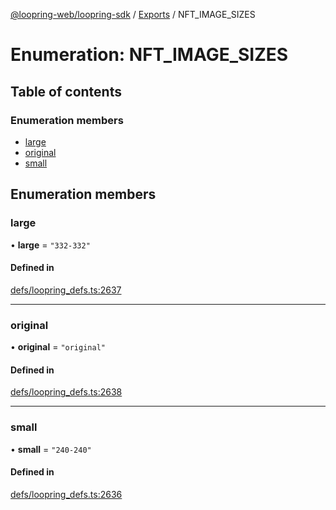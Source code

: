[@loopring-web/loopring-sdk](../README.md) / [Exports](../modules.md) / NFT\_IMAGE\_SIZES

# Enumeration: NFT\_IMAGE\_SIZES

## Table of contents

### Enumeration members

- [large](NFT_IMAGE_SIZES.md#large)
- [original](NFT_IMAGE_SIZES.md#original)
- [small](NFT_IMAGE_SIZES.md#small)

## Enumeration members

### large

• **large** = `"332-332"`

#### Defined in

[defs/loopring_defs.ts:2637](https://github.com/Loopring/loopring_sdk/blob/6d0be7c/src/defs/loopring_defs.ts#L2637)

___

### original

• **original** = `"original"`

#### Defined in

[defs/loopring_defs.ts:2638](https://github.com/Loopring/loopring_sdk/blob/6d0be7c/src/defs/loopring_defs.ts#L2638)

___

### small

• **small** = `"240-240"`

#### Defined in

[defs/loopring_defs.ts:2636](https://github.com/Loopring/loopring_sdk/blob/6d0be7c/src/defs/loopring_defs.ts#L2636)
